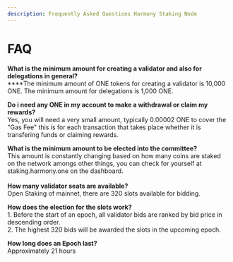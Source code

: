 ```yaml
---
description: Frequently Asked Questions Harmony Staking Node
---
```


# FAQ

**What is the minimum amount for creating a validator and also for delegations in general?**\
****The minimum amount of ONE tokens for creating a validator is 10,000 ONE. The minimum amount for delegations is 1,000 ONE.

**Do i need any ONE in my account to make a withdrawal or claim my rewards?**\
Yes, you will need a very small amount, typically 0.00002 ONE to cover the "Gas Fee" this is for each transaction that takes place whether it is transfering funds or claiming rewards.

**What is the minimum amount to be elected into the committee?**\
This amount is constantly changing based on how many coins are staked on the network amongs other things, you can check for yourself at staking.harmony.one on the dashboard.\
\
**How many validator seats are available?**\
Open Staking of mainnet, there are 320 slots available for bidding.

**How does the election for the slots work?**\
1\. Before the start of an epoch, all validator bids are ranked by bid price in descending order.\
2\. The highest 320 bids will be awarded the slots in the upcoming epoch.

**How long does an Epoch last?**\
Approximately 21 hours
